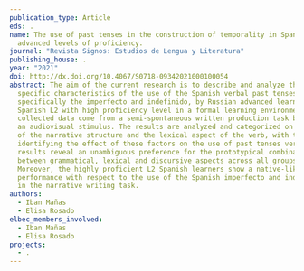 ```yaml
---
publication_type: Article
eds: .
name: The use of past tenses in the construction of temporality in Spanish L2 at
  advanced levels of proficiency.
journal: "Revista Signos: Estudios de Lengua y Literatura"
publishing_house: .
year: "2021"
doi: http://dx.doi.org/10.4067/S0718-09342021000100054
abstract: The aim of the current research is to describe and analyze the
  specific characteristics of the use of the Spanish verbal past tenses,
  specifically the imperfecto and indefinido, by Russian advanced learners of
  Spanish L2 with high proficiency level in a formal learning environment. The
  collected data come from a semi-spontaneous written production task based on
  an audiovisual stimulus. The results are analyzed and categorized on the basis
  of the narrative structure and the lexical aspect of the verb, with the aim of
  identifying the effect of these factors on the use of past tenses verbs. The
  results reveal an unambiguous preference for the prototypical combinations
  between grammatical, lexical and discursive aspects across all groups.
  Moreover, the highly proficient L2 Spanish learners show a native-like
  performance with respect to the use of the Spanish imperfecto and indefinido
  in the narrative writing task.
authors:
  - Iban Mañas
  - Elisa Rosado
elbec_members_involved:
  - Iban Mañas
  - Elisa Rosado
projects:
  - .
---
```

